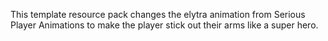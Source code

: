 This template resource pack changes the elytra animation from Serious Player Animations to make the player stick out their arms like a super hero.
